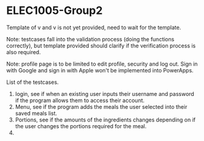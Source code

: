 # ELEC1005-Group2

Template of v and v is not yet provided, need to wait for the template. 

Note: testcases fall into the validation process (doing the functions correctly), but template provided should clarify if the verification process is also required. 

Note: profile page is to be limited to edit profile, security and log out. Sign in with Google and sign in with Apple won't be implemented into PowerApps. 

List of the testcases. 

1) login, see if when an existing user inputs their username and password if the program allows them to access their account.
2) Menu, see if the program adds the meals the user selected into their saved meals list.
3) Portions, see if the amounts of the ingredients changes depending on if the user changes the portions required for the meal.
4) 
